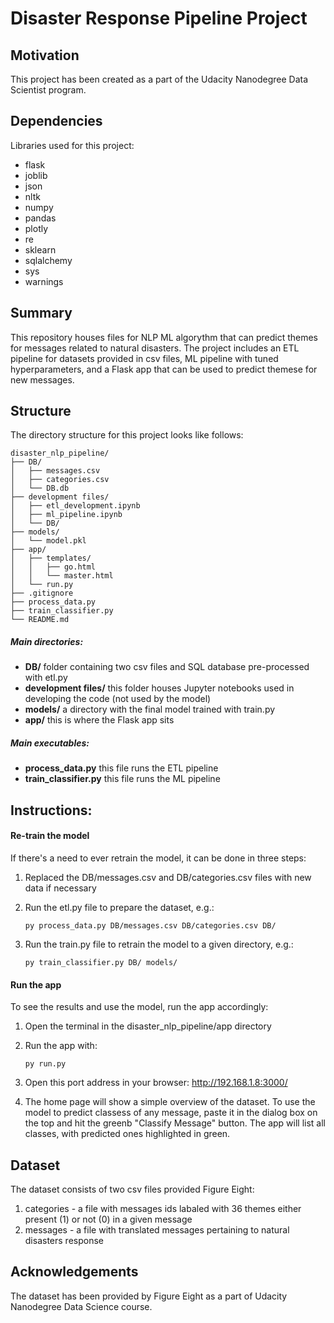 # Disaster Response Pipeline Project



## Motivation

This project has been created as a part of the Udacity Nanodegree Data Scientist program. 



## Dependencies

Libraries used for this project:
- flask
- joblib
- json
- nltk
- numpy
- pandas
- plotly
- re
- sklearn
- sqlalchemy
- sys
- warnings



## Summary

This repository houses files for NLP ML algorythm that can predict themes for messages related to natural disasters. The project includes an ETL pipeline for datasets provided in csv files, ML pipeline with tuned hyperparameters, and a Flask app that can be used to predict themese for new messages.



## Structure

The directory structure for this project looks like follows:

    disaster_nlp_pipeline/
    ├── DB/
    │   ├── messages.csv
    │   ├── categories.csv
    │   └── DB.db
    ├── development files/
    │   ├── etl_development.ipynb
    │   ├── ml_pipeline.ipynb
    │   └── DB/
    ├── models/
    │   └── model.pkl
    ├── app/
    │   ├── templates/
    │   │   ├── go.html
    │   │   └── master.html
    │   └── run.py
    ├── .gitignore
    ├── process_data.py
    ├── train_classifier.py
    └── README.md


##### Main directories:
- **DB/** folder containing two csv files and SQL database pre-processed with etl.py
- **development files/** this folder houses Jupyter notebooks used in developing the code (not used by the model)
- **models/** a directory with the final model trained with train.py
- **app/** this is where the Flask app sits

##### Main executables:
- **process_data.py** this file runs the ETL pipeline
- **train_classifier.py** this file runs the ML pipeline



## Instructions:


#### Re-train the model

If there's a need to ever retrain the model, it can be done in three steps:

1. Replaced the DB/messages.csv and DB/categories.csv files with new data if necessary

2. Run the etl.py file to prepare the dataset, e.g.:

    `py process_data.py DB/messages.csv DB/categories.csv DB/`

2. Run the train.py file to retrain the model to a given directory, e.g.:

    `py train_classifier.py DB/ models/`


#### Run the app

To see the results and use the model, run the app accordingly:

1. Open the terminal in the disaster_nlp_pipeline/app directory

2. Run the app with:

    `py run.py`
    
3. Open this port address in your browser: http://192.168.1.8:3000/ 

4. The home page will show a simple overview of the dataset. To use the model to predict classess of any message, paste it in the dialog box on the top and hit the greenb "Classify Message" button. The app will list all classes, with predicted ones highlighted in green.



## Dataset

The dataset consists of two csv files provided Figure Eight:
1. categories - a file with messages ids labaled with 36 themes either present (1) or not (0) in a given message
2. messages - a file with translated messages pertaining to natural disasters response
     
    

## Acknowledgements

The dataset has been provided by Figure Eight as a part of Udacity Nanodegree Data Science course.
